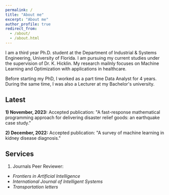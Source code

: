 ```yaml
---
permalink: /
title: "About me"
excerpt: "About me"
author_profile: true
redirect_from: 
  - /about/
  - /about.html
---
```



I am a third year Ph.D. student at the Department of Industrial & Systems Engineering, University of Florida. I am pursuing my current studies under the supervision of Dr. K. Hicklin. My research mailnly focuses on Machine Learning and Optimization with applications in healthcare. 

Before starting my PhD, I worked as a part time Data Analyst for 4 years. During the same time, I was also a Lecturer at my Bachelor's university.

Latest
------
**1) November, 2023:** Accepted publication: "A fast-response mathematical programming approach for delivering disaster relief goods: an earthquake case study." 

**2) December, 2022:** Accepted publication: "A survey of machine learning in kidney disease diagnosis." 



Services
------
1) Journals Peer Reviewer:
- *Frontiers in Artificial Intelligence*
- *International Journal of Intelligent Systems*
- *Transportation letters*
